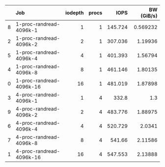|    | Job                      |   iodepth |   procs |    IOPS |   BW (GiB/s) |
|---:|:-------------------------|----------:|--------:|--------:|-------------:|
|  8 | 1-proc-randread-4096k-1  |         1 |       1 | 145.724 |     0.569232 |
|  2 | 1-proc-randread-4096k-2  |         2 |       1 | 307.036 |     1.19936  |
|  5 | 1-proc-randread-4096k-4  |         4 |       1 | 401.393 |     1.56794  |
|  4 | 1-proc-randread-4096k-8  |         8 |       1 | 461.146 |     1.80135  |
|  0 | 1-proc-randread-4096k-16 |        16 |       1 | 481.019 |     1.87898  |
|  3 | 4-proc-randread-4096k-1  |         1 |       4 | 332.8   |     1.3      |
|  9 | 4-proc-randread-4096k-2  |         2 |       4 | 483.776 |     1.88975  |
|  6 | 4-proc-randread-4096k-4  |         4 |       4 | 520.729 |     2.0341   |
|  7 | 4-proc-randread-4096k-8  |         8 |       4 | 541.66  |     2.11586  |
|  1 | 4-proc-randread-4096k-16 |        16 |       4 | 547.553 |     2.13888  |